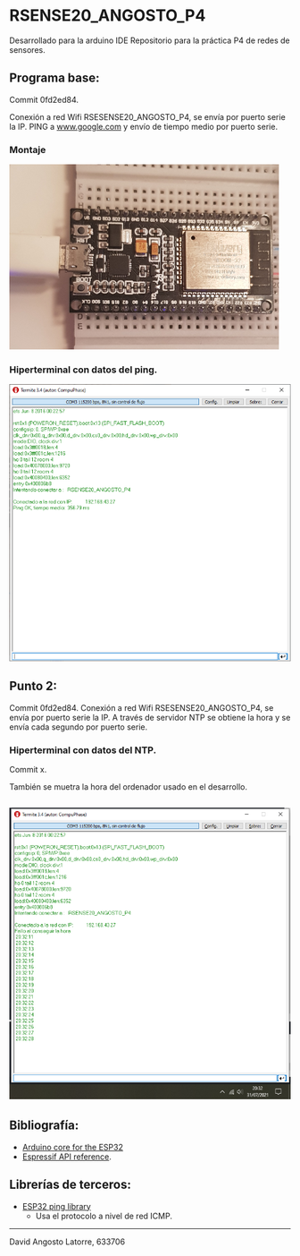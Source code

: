 # RSENSE20_ANGOSTO_P4

Desarrollado para la arduino IDE
Repositorio para la práctica P4 de redes de sensores.

## Programa base:
Commit 0fd2ed84.

Conexión a red Wifi RSESENSE20_ANGOSTO_P4, se envía por puerto serie la IP. PING a www.google.com y envío de tiempo medio por puerto serie.
### Montaje
![FotoMonaje](./documentation/ProgramaBase_FotoMontaje.png)

### Hiperterminal con datos del ping.
![Ping](./documentation/ProgramaBase_TerminalCOM.png)

## Punto 2:
Commit 0fd2ed84.
Conexión a red Wifi RSESENSE20_ANGOSTO_P4, se envía por puerto serie la IP. A través de servidor NTP se obtiene la hora y se envía cada segundo por puerto serie.


### Hiperterminal con datos del NTP.
Commit x.

También se muetra la hora del ordenador usado en el desarrollo.

![NTP time](./documentation/Punto2_TerminalCOM.png)
---
## Bibliografía:
* [Arduino core for the ESP32](https://github.com/espressif/arduino-esp32)
* [Espressif API reference](https://docs.espressif.com/projects/esp-idf/en/latest/esp32/api-reference/index.html).
## Librerías de terceros:
* [ESP32 ping library](https://github.com/marian-craciunescu/ESP32Ping)
    * Usa el protocolo a nivel de red ICMP.
---
David Angosto Latorre, 633706

